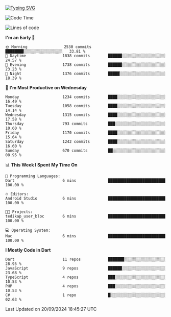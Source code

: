 
<a href="https://git.io/typing-svg"><img src="https://readme-typing-svg.demolab.com?font=Source+Code+Pro&pause=1000&random=false&width=435&lines=Hey+%F0%9F%A5%B6+iam+Yaskraz" alt="Typing SVG" /></a>
<!--START_SECTION:waka-->
![Code Time](http://img.shields.io/badge/Code%20Time-596%20hrs%2031%20mins-blue)

![Lines of code](https://img.shields.io/badge/From%20Hello%20World%20I%27ve%20Written-4.6%20million%20lines%20of%20code-blue)

**I'm an Early 🐤** 

```text
🌞 Morning                2530 commits        ████████░░░░░░░░░░░░░░░░░   33.81 % 
🌆 Daytime                1838 commits        ██████░░░░░░░░░░░░░░░░░░░   24.57 % 
🌃 Evening                1738 commits        ██████░░░░░░░░░░░░░░░░░░░   23.23 % 
🌙 Night                  1376 commits        █████░░░░░░░░░░░░░░░░░░░░   18.39 % 
```
📅 **I'm Most Productive on Wednesday** 

```text
Monday                   1234 commits        ████░░░░░░░░░░░░░░░░░░░░░   16.49 % 
Tuesday                  1058 commits        ████░░░░░░░░░░░░░░░░░░░░░   14.14 % 
Wednesday                1315 commits        ████░░░░░░░░░░░░░░░░░░░░░   17.58 % 
Thursday                 793 commits         ███░░░░░░░░░░░░░░░░░░░░░░   10.60 % 
Friday                   1170 commits        ████░░░░░░░░░░░░░░░░░░░░░   15.64 % 
Saturday                 1242 commits        ████░░░░░░░░░░░░░░░░░░░░░   16.60 % 
Sunday                   670 commits         ██░░░░░░░░░░░░░░░░░░░░░░░   08.95 % 
```


📊 **This Week I Spent My Time On** 

```text
💬 Programming Languages: 
Dart                     6 mins              █████████████████████████   100.00 % 

🔥 Editors: 
Android Studio           6 mins              █████████████████████████   100.00 % 

🐱‍💻 Projects: 
tedikap_user_bloc        6 mins              █████████████████████████   100.00 % 

💻 Operating System: 
Mac                      6 mins              █████████████████████████   100.00 % 
```

**I Mostly Code in Dart** 

```text
Dart                     11 repos            ███████░░░░░░░░░░░░░░░░░░   28.95 % 
JavaScript               9 repos             ██████░░░░░░░░░░░░░░░░░░░   23.68 % 
TypeScript               4 repos             ███░░░░░░░░░░░░░░░░░░░░░░   10.53 % 
PHP                      4 repos             ███░░░░░░░░░░░░░░░░░░░░░░   10.53 % 
C#                       1 repo              █░░░░░░░░░░░░░░░░░░░░░░░░   02.63 % 
```




 Last Updated on 20/09/2024 18:45:27 UTC
<!--END_SECTION:waka-->
